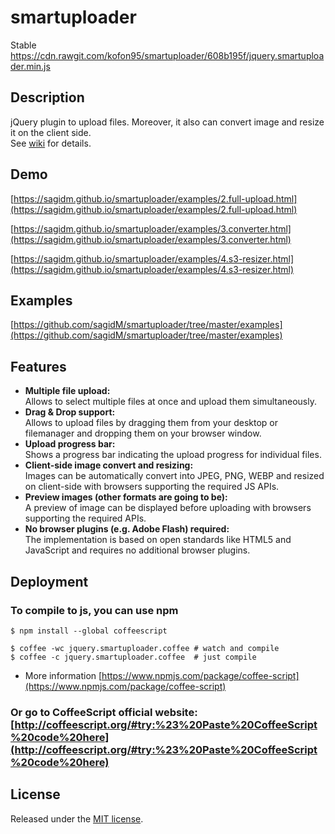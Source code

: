 smartuploader
===============

Stable https://cdn.rawgit.com/kofon95/smartuploader/608b195f/jquery.smartuploader.min.js

## Description

jQuery plugin to upload files. Moreover, it also can convert image and resize it on the client side.  
See [wiki](https://github.com/sagidM/smartuploader/wiki) for details.


## Demo
[https://sagidm.github.io/smartuploader/examples/2.full-upload.html](https://sagidm.github.io/smartuploader/examples/2.full-upload.html)

[https://sagidm.github.io/smartuploader/examples/3.converter.html](https://sagidm.github.io/smartuploader/examples/3.converter.html)

[https://sagidm.github.io/smartuploader/examples/4.s3-resizer.html](https://sagidm.github.io/smartuploader/examples/4.s3-resizer.html)

## Examples
[https://github.com/sagidM/smartuploader/tree/master/examples](https://github.com/sagidM/smartuploader/tree/master/examples)



## Features
* **Multiple file upload:**  
  Allows to select multiple files at once and upload them simultaneously.
* **Drag & Drop support:**  
  Allows to upload files by dragging them from your desktop or filemanager and dropping them on your browser window.
* **Upload progress bar:**  
  Shows a progress bar indicating the upload progress for individual files.
* **Client-side image convert and resizing:**  
  Images can be automatically convert into JPEG, PNG, WEBP and resized on client-side with browsers supporting the required JS APIs.
* **Preview images (other formats are going to be):**  
  A preview of image can be displayed before uploading with browsers supporting the required APIs.
* **No browser plugins (e.g. Adobe Flash) required:**  
  The implementation is based on open standards like HTML5 and JavaScript and requires no additional browser plugins.


## Deployment

### __To compile to js, you can use npm__

```
$ npm install --global coffeescript

$ coffee -wc jquery.smartuploader.coffee # watch and compile
$ coffee -c jquery.smartuploader.coffee  # just compile
```

- More information [https://www.npmjs.com/package/coffee-script](https://www.npmjs.com/package/coffee-script)

### Or go to CoffeeScript official website: [http://coffeescript.org/#try:%23%20Paste%20CoffeeScript%20code%20here](http://coffeescript.org/#try:%23%20Paste%20CoffeeScript%20code%20here)



## License
Released under the [MIT license](https://opensource.org/licenses/MIT).
